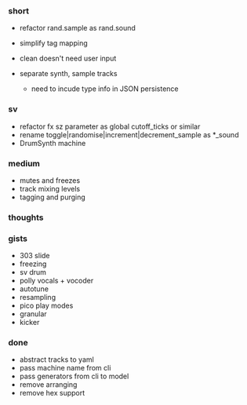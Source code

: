 ### short

- refactor rand.sample as rand.sound
- simplify tag mapping
- clean doesn't need user input

- separate synth, sample tracks
  - need to incude type info in JSON persistence

### sv

- refactor fx sz parameter as global cutoff_ticks or similar
- rename toggle|randomise|increment|decrement_sample as *_sound
- DrumSynth machine

### medium

- mutes and freezes
- track mixing levels
- tagging and purging

### thoughts

### gists

- 303 slide
- freezing
- sv drum
- polly vocals + vocoder
- autotune
- resampling
- pico play modes
- granular
- kicker

### done

- abstract tracks to yaml
- pass machine name from cli
- pass generators from cli to model
- remove arranging
- remove hex support



